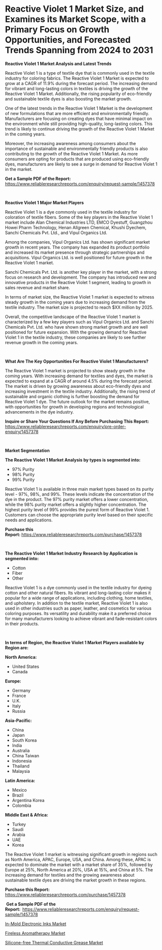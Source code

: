 <p><h1>Reactive Violet 1 Market Size, and Examines its Market Scope, with a Primary Focus on Growth Opportunities, and Forecasted Trends Spanning from 2024 to 2031</h1></p><p><strong>Reactive Violet 1 Market Analysis and Latest Trends</strong></p>
<p><p>Reactive Violet 1 is a type of textile dye that is commonly used in the textile industry for coloring fabrics. The Reactive Violet 1 Market is expected to grow at a CAGR of 11.9% during the forecast period. The increasing demand for vibrant and long-lasting colors in textiles is driving the growth of the Reactive Violet 1 Market. Additionally, the rising popularity of eco-friendly and sustainable textile dyes is also boosting the market growth.</p><p>One of the latest trends in the Reactive Violet 1 Market is the development of new formulations that are more efficient and environmentally friendly. Manufacturers are focusing on creating dyes that have minimal impact on the environment while still providing high-quality, long-lasting colors. This trend is likely to continue driving the growth of the Reactive Violet 1 Market in the coming years.</p><p>Moreover, the increasing awareness among consumers about the importance of sustainable and environmentally friendly products is also contributing to the growth of the Reactive Violet 1 Market. As more consumers are opting for products that are produced using eco-friendly dyes, manufacturers are likely to see a surge in demand for Reactive Violet 1 in the market.</p></p>
<p><strong>Get a Sample PDF of the Report:&nbsp;</strong> <a href="https://www.reliableresearchreports.com/enquiry/request-sample/1457378">https://www.reliableresearchreports.com/enquiry/request-sample/1457378</a></p>
<p>&nbsp;</p>
<p><strong>Reactive Violet 1 Major Market Players</strong></p>
<p><p>Reactive Violet 1 is a dye commonly used in the textile industry for coloration of textile fibers. Some of the key players in the Reactive Violet 1 market include Alan Chemical Industries LTD, EMCO Dyestuff, Guangzhou Howei Pharm Technology, Henan Allgreen Chemical, Khushi Dyechem, Sanchi Chemicals Pvt. Ltd., and Vipul Organics Ltd.</p><p>Among the companies, Vipul Organics Ltd. has shown significant market growth in recent years. The company has expanded its product portfolio and increased its market presence through strategic partnerships and acquisitions. Vipul Organics Ltd. is well positioned for future growth in the Reactive Violet 1 market.</p><p>Sanchi Chemicals Pvt. Ltd. is another key player in the market, with a strong focus on research and development. The company has introduced new and innovative products in the Reactive Violet 1 segment, leading to growth in sales revenue and market share.</p><p>In terms of market size, the Reactive Violet 1 market is expected to witness steady growth in the coming years due to increasing demand from the textile industry. The market size is projected to reach $XX million by 2025.</p><p>Overall, the competitive landscape of the Reactive Violet 1 market is characterized by a few key players such as Vipul Organics Ltd. and Sanchi Chemicals Pvt. Ltd. who have shown strong market growth and are well positioned for future expansion. With the growing demand for Reactive Violet 1 in the textile industry, these companies are likely to see further revenue growth in the coming years.</p></p>
<p>&nbsp;</p>
<p><strong>What Are The Key Opportunities For Reactive Violet 1 Manufacturers?</strong></p>
<p><p>The Reactive Violet 1 market is projected to show steady growth in the coming years. With increasing demand for textiles and dyes, the market is expected to expand at a CAGR of around 4.5% during the forecast period. The market is driven by growing awareness about eco-friendly dyes and increasing investment in the textile industry. Additionally, the rising trend of sustainable and organic clothing is further boosting the demand for Reactive Violet 1 dye. The future outlook for the market remains positive, with opportunities for growth in developing regions and technological advancements in the dye industry.</p></p>
<p><strong>Inquire or Share Your Questions If Any Before Purchasing This Report:</strong> <a href="https://www.reliableresearchreports.com/enquiry/pre-order-enquiry/1457378">https://www.reliableresearchreports.com/enquiry/pre-order-enquiry/1457378</a></p>
<p>&nbsp;</p>
<p><strong>Market Segmentation</strong></p>
<p><strong>The Reactive Violet 1 Market Analysis by types is segmented into:</strong></p>
<p><ul><li>97% Purity</li><li>98% Purity</li><li>99% Purity</li></ul></p>
<p><p>Reactive Violet 1 is available in three main market types based on its purity level - 97%, 98%, and 99%. These levels indicate the concentration of the dye in the product. The 97% purity market offers a lower concentration, while the 98% purity market offers a slightly higher concentration. The highest purity level of 99% provides the purest form of Reactive Violet 1. Customers can choose the appropriate purity level based on their specific needs and applications.</p></p>
<p><strong>Purchase this Report:&nbsp;</strong><a href="https://www.reliableresearchreports.com/purchase/1457378">https://www.reliableresearchreports.com/purchase/1457378</a></p>
<p>&nbsp;</p>
<p><strong>The Reactive Violet 1 Market Industry Research by Application is segmented into:</strong></p>
<p><ul><li>Cotton</li><li>Fiber</li><li>Other</li></ul></p>
<p><p>Reactive Violet 1 is a dye commonly used in the textile industry for dyeing cotton and other natural fibers. Its vibrant and long-lasting color makes it popular for a wide range of applications, including clothing, home textiles, and upholstery. In addition to the textile market, Reactive Violet 1 is also used in other industries such as paper, leather, and cosmetics for various coloring purposes. Its versatility and durability make it a preferred choice for many manufacturers looking to achieve vibrant and fade-resistant colors in their products.</p></p>
<p>&nbsp;</p>
<p><strong>In terms of Region, the Reactive Violet 1 Market Players available by Region are:</strong></p>
<p>
    <p> <strong> North America: </strong>
        <ul>
            <li>United States</li>
            <li>Canada</li>
        </ul>
        </p> 
    <p> <strong> Europe: </strong>
        <ul>
            <li>Germany</li>
            <li>France</li>
            <li>U.K.</li>
            <li>Italy</li>
            <li>Russia</li>
        </ul>
        </p> 
    <p> <strong> Asia-Pacific: </strong>
        <ul>
            <li>China</li>
            <li>Japan</li>
            <li>South Korea</li>
            <li>India</li>
            <li>Australia</li>
            <li>China Taiwan</li>
            <li>Indonesia</li>
            <li>Thailand</li>
            <li>Malaysia</li>
        </ul>
        </p> 
    <p> <strong> Latin America: </strong>
        <ul>
            <li>Mexico</li>
            <li>Brazil</li>
            <li>Argentina Korea</li>
            <li>Colombia</li>
        </ul>
        </p> 
    <p> <strong> Middle East & Africa: </strong>
        <ul>
            <li>Turkey</li>
            <li>Saudi</li>
            <li>Arabia</li>
            <li>UAE</li>
            <li>Korea</li>
        </ul>
    </p>
    </p>
<p><p>The Reactive Violet 1 market is witnessing significant growth in regions such as North America, APAC, Europe, USA, and China. Among these, APAC is expected to dominate the market with a market share of 35%, followed by Europe at 25%, North America at 20%, USA at 15%, and China at 5%. The increasing demand for textiles and the growing awareness about sustainable textile dyes are driving the market growth in these regions.</p></p>
<p><strong>Purchase this Report: </strong><a href="https://www.reliableresearchreports.com/purchase/1457378">https://www.reliableresearchreports.com/purchase/1457378</a></p>
<p>&nbsp;<strong>Get a Sample PDF of the Report:&nbsp;&nbsp;</strong><a href="https://www.reliableresearchreports.com/enquiry/request-sample/1457378">https://www.reliableresearchreports.com/enquiry/request-sample/1457378</a></p>
<p><strong></strong></p>
<p><p><a href="https://view.publitas.com/reportprime-1/in-mold-electronic-inks-market-size-global-industry-overview-market-segmentation-and-forecast-2024-to-2031/">In-Mold Electronic Inks Market</a></p><p><a href="https://view.publitas.com/reportprime-1/fireless-aromatherapy-market-research-report-provides-thorough-industry-overview-which-offers-an-in-depth-analysis-of-product-trends-and-new-market-divisions/">Fireless Aromatherapy Market</a></p><p><a href="https://view.publitas.com/reportprime-1/silicone-free-thermal-conductive-grease-market-size-reflecting-a-forecast-till-2031-market-by-type-by-application-and-by-geography/">Silicone-free Thermal Conductive Grease Market</a></p></p>